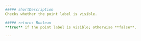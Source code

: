 ```yaml
---
##### shortDescription
Checks whether the point label is visible.

##### return: Boolean
**true** if the point label is visible; otherwise **false**.

---
```

